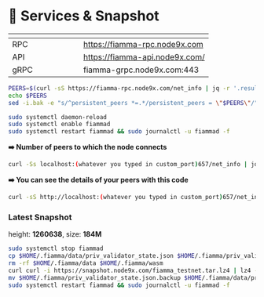# 🥦 Services & Snapshot

<table data-header-hidden><thead><tr><th width="129"></th><th></th></tr></thead><tbody><tr><td>RPC</td><td><a href="https://fiamma-rpc.node9x.com/">https://fiamma-rpc.node9x.com</a></td></tr><tr><td>API</td><td><a href="https://fiamma-api.node9x.com/">https://fiamma-api.node9x.com/</a></td></tr><tr><td>gRPC</td><td>fiamma-grpc.node9x.com:443</td></tr></tbody></table>

```bash
PEERS=$(curl -sS https://fiamma-rpc.node9x.com/net_info | jq -r '.result.peers[] | "\(.node_info.id)@\(.remote_ip):\(.node_info.listen_addr)"' | awk -F ':' '{print $1":"$(NF)}' | paste -sd, -)
echo $PEERS
sed -i.bak -e "s/^persistent_peers *=.*/persistent_peers = \"$PEERS\"/" $HOME/.fiamma/config/config.toml
```

```bash
sudo systemctl daemon-reload
sudo systemctl enable fiammad
sudo systemctl restart fiammad && sudo journalctl -u fiammad -f
```

**➡️ Number of peers to which the node connects**

```bash
curl -Ss localhost:(whatever you typed in custom_port)657/net_info | jq .result.n_peers
```

**➡️ You can see the details of your peers with this code**

```bash
curl -sS http://localhost:(whatever you typed in custom_port)657/net_info | jq -r '.result.peers[] | "\(.node_info.id)@\(.remote_ip):\(.node_info.listen_addr)"' | awk -F ':' '{print $1":"$(NF)}'
```

### Latest Snapshot
height: **1260638**, size: **184M**
```bash
sudo systemctl stop fiammad
cp $HOME/.fiamma/data/priv_validator_state.json $HOME/.fiamma/priv_validator_state.json.backup
rm -rf $HOME/.fiamma/data $HOME/.fiamma/wasm
curl curl -i https://snapshot.node9x.com/fiamma_testnet.tar.lz4 | lz4 -dc - | tar -xf - -C $HOME/.fiamma
mv $HOME/.fiamma/priv_validator_state.json.backup $HOME/.fiamma/data/priv_validator_state.json
sudo systemctl restart fiammad && sudo journalctl -u fiammad -f
```
